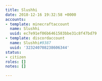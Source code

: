 ```yaml
---
title: Slushhi
date: 2018-12-16 19:32:58 +0000
accounts:
- template: minecraftaccount
  name: Slushhi
  uuid: ec7e91ef06b6461583bbe31c8f47bd79
- template: discordaccount
  name: Slushhi#9387
  uuid: '323240708238606344'
status:
- citizen
roles: []
notes: []

---
```

